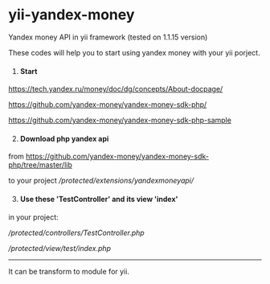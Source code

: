 # yii-yandex-money
Yandex money API in yii framework (tested on 1.1.15 version)

These codes will help you to start using yandex money with your yii porject.


1. <h4>Start</h4>
  https://tech.yandex.ru/money/doc/dg/concepts/About-docpage/ 

  https://github.com/yandex-money/yandex-money-sdk-php/ 

  https://github.com/yandex-money/yandex-money-sdk-php-sample 
 
2. <h4>Download php yandex api</h4>
  <b></b>from https://github.com/yandex-money/yandex-money-sdk-php/tree/master/lib
  
 <b></b>to your project  <i>/protected/extensions/yandexmoneyapi/</i>

3. <h4>Use these 'TestController' and its view 'index'</h4>
in your project:

  <i>/protected/controllers/TestController.php</i>

  <i>/protected/view/test/index.php</i>

________________________________________________________________________________________
It can be transform to module for yii.
<p style="font-size:20px; color:green;"> </p>
